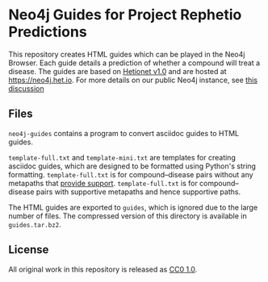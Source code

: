 # Neo4j Guides for Project Rephetio Predictions

This repository creates HTML guides which can be played in the Neo4j Browser. Each guide details a prediction of whether a compound will treat a disease. The guides are based on [Hetionet v1.0](https://github.com/dhimmel/hetionet) and are hosted at https://neo4j.het.io. For more details on our public Neo4j instance, see [this discussion](https://thinklab.com/discussion/hosting-hetionet-in-the-cloud-creating-a-public-neo4j-instance/216 "Hosting Hetionet in the cloud: creating a public Neo4j instance. Thinklab")

## Files

`neo4j-guides` contains a program to convert asciidoc guides to HTML guides.

`template-full.txt` and `template-mini.txt` are templates for creating asciidoc guides, which are designed to be formatted using Python's string formatting. `template-full.txt` is for compound–disease pairs without any metapaths that [provide support](https://thinklab.com/discussion/decomposing-predictions-into-their-network-support/229#2 "Calculating metapath and path contributions. Thinklab Discussion"). `template-full.txt` is for compound–disease pairs with supportive metapaths and hence supportive paths.

The HTML guides are exported to `guides`, which is ignored due to the large number of files. The compressed version of this directory is available in `guides.tar.bz2`.

## License

All original work in this repository is released as [CC0 1.0](https://creativecommons.org/publicdomain/zero/1.0/ "CC0 1.0 Universal Public Domain Dedication").
